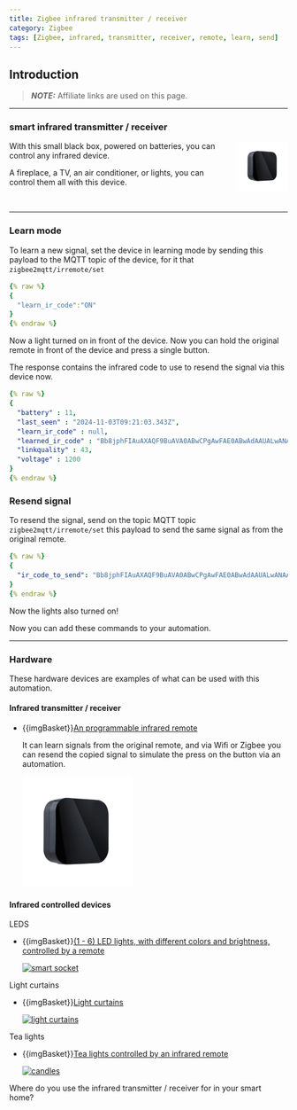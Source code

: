 ```yaml
---
title: Zigbee infrared transmitter / receiver
category: Zigbee
tags: [Zigbee, infrared, transmitter, receiver, remote, learn, send]
---
```


## Introduction

> **_NOTE:_** Affiliate links are used on this page.


---
### smart infrared transmitter / receiver

<img src="/buy/images_zigbee/zigbee_ir_remote.webp" alt="infrared remote control"  width="90px" style="margin-left:15px;float:right" />
With this small black box, powered on batteries, you can control any infrared device.

A fireplace, a TV, an air conditioner, or lights, you can control them all with this device.

<br/>

---
### Learn mode

To learn a new signal, set the device in learning mode by sending this payload to the MQTT topic of the device, for it that `zigbee2mqtt/irremote/set`
```yaml
{% raw %}
{     
  "learn_ir_code":"ON" 
}
{% endraw %}
```
Now a light turned on in front of the device.
Now you can hold the original remote in front of the device and press a single button.

The response contains the infrared code to use to resend the signal via this device now.
```yaml
{% raw %}
{
  "battery" : 11,
  "last_seen" : "2024-11-03T09:21:03.343Z",
  "learn_ir_code" : null,
  "learned_ir_code" : "Bb8jphFIAuAXAQF9BuAVA0ABwCPgAwFAE0ABwAdAAUALwANAAUALCcqdvyPBCEgC///gAgcCCEgC",
  "linkquality" : 43,
  "voltage" : 1200
}
{% endraw %}
```

### Resend signal

To resend the signal, send on the topic MQTT topic `zigbee2mqtt/irremote/set` this payload to send the same signal as from the original remote.

```yaml
{% raw %}
{
  "ir_code_to_send": "Bb8jphFIAuAXAQF9BuAVA0ABwCPgAwFAE0ABwAdAAUALwANAAUALCcqdvyPBCEgC///gAgcCCEgC"
}
{% endraw %}
```

Now the lights also turned on!

Now you can add these commands to your automation.

---
### Hardware

These hardware devices are examples of what can be used with this automation.

#### Infrared transmitter / receiver

* {{imgBasket}}<a href="/buy/smart_home_best_buy_tips#infrared-remote-control" target="_blank">An programmable infrared remote</a>

  It can learn signals from the original remote, and via Wifi or Zigbee you can resend the copied signal to simulate the press on the button via an automation.

  <a href="/buy/smart_home_best_buy_tips#infrared-remote-control" target="_blank">
    <img src="/buy/images_zigbee/zigbee_ir_remote.webp" alt="infrared remote control" width="200px" class="buy-link"/>
  </a>
  
#### Infrared controlled devices

LEDS
* {{imgBasket}}<a href="https://s.click.aliexpress.com/e/_EIwZk97" target="_blank">(1 - 6) LED lights, with different colors and brightness, controlled by a remote</a>

  <a href="https://s.click.aliexpress.com/e/_EIwZk97" target="_blank">
    <img src="/buy/images_diy/led_lamp_with_remote.avif" alt="smart socket" width="200px" class="buy-link"/>
  </a>

Light curtains

* {{imgBasket}}<a href="https://s.click.aliexpress.com/e/" target="_blank">Light curtains</a>

  <a href="https://s.click.aliexpress.com/e/" target="_blank">
  <img src="images_infrared/light_string.avif" alt="light curtains" width="200px" class="buy-link"/>
  </a>

Tea lights

* {{imgBasket}}<a href="https://s.click.aliexpress.com/e/_DFWJ9gH" target="_blank">Tea lights controlled by an infrared remote</a>

  <a href="https://s.click.aliexpress.com/e/_DFWJ9gH" target="_blank">
    <img src="../projects/images_christmas_decorations/tea_lights_with_ir_remote.avif" alt="candles" width="200px" class="buy-link"/>
  </a>

Where do you use the infrared transmitter / receiver for in your smart home?